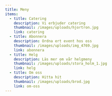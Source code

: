 ```yaml
---
title: Meny
items:
  - title: Catering
    description: Vi erbjuder catering
    thumbnail: /images/uploads/hjortron.jpg
    link: catering
  - title: Abonnera
    description: Ordna ert event hos oss
    thumbnail: /images/uploads/img_4769.jpg
    link: abonnera
  - title: Helg
    description: Läs mer om vår helgmeny
    thumbnail: /images/uploads/stora_holm_1.jpg
    link: helg
  - title: Om oss
    description: Hitta hit
    thumbnail: /images/uploads/brod.jpg
    link: om-oss
---
```

